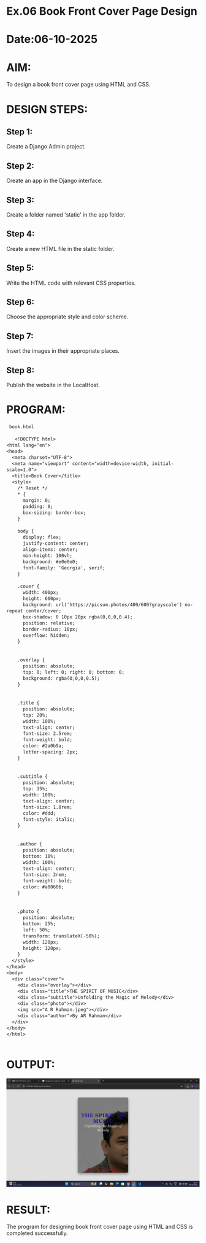 # Ex.06 Book Front Cover Page Design
# Date:06-10-2025
# AIM:
To design a book front cover page using HTML and CSS.

# DESIGN STEPS:
## Step 1:
Create a Django Admin project.

## Step 2:
Create an app in the Django interface.

## Step 3:
Create a folder named 'static' in the app folder.

## Step 4:
Create a new HTML file in the static folder.

## Step 5:
Write the HTML code with relevant CSS properties.

## Step 6:
Choose the appropriate style and color scheme.

## Step 7:
Insert the images in their appropriate places.

## Step 8:
Publish the website in the LocalHost.

# PROGRAM:
```
 book.html

   <!DOCTYPE html>
<html lang="en">
<head>
  <meta charset="UTF-8">
  <meta name="viewport" content="width=device-width, initial-scale=1.0">
  <title>Book Cover</title>
  <style>
    /* Reset */
    * {
      margin: 0;
      padding: 0;
      box-sizing: border-box;
    }

    body {
      display: flex;
      justify-content: center;
      align-items: center;
      min-height: 100vh;
      background: #e0e0e0;
      font-family: 'Georgia', serif;
    }

    .cover {
      width: 400px;
      height: 600px;
      background: url('https://picsum.photos/400/600?grayscale') no-repeat center/cover;
      box-shadow: 0 10px 20px rgba(0,0,0,0.4);
      position: relative;
      border-radius: 10px;
      overflow: hidden;
    }

    
    .overlay {
      position: absolute;
      top: 0; left: 0; right: 0; bottom: 0;
      background: rgba(0,0,0,0.5);
    }

    
    .title {
      position: absolute;
      top: 20%;
      width: 100%;
      text-align: center;
      font-size: 2.5rem;
      font-weight: bold;
      color: #2a0b9a;
      letter-spacing: 2px;
    }

    
    .subtitle {
      position: absolute;
      top: 35%;
      width: 100%;
      text-align: center;
      font-size: 1.8rem;
      color: #ddd;
      font-style: italic;
    }

    
    .author {
      position: absolute;
      bottom: 10%;
      width: 100%;
      text-align: center;
      font-size: 2rem;
      font-weight: bold;
      color: #a00606;
    }

    
    .photo {
      position: absolute;
      bottom: 25%;
      left: 50%;
      transform: translateX(-50%);
      width: 120px;
      height: 120px;
    }
  </style>
</head>
<body>
  <div class="cover">
    <div class="overlay"></div>
    <div class="title">THE SPIRIT OF MUSIC</div>
    <div class="subtitle">Unfolding the Magic of Melody</div>
    <div class="photo"></div>
    <img src="A R Rahman.jpeg"></div>
    <div class="author">By AR Rahman</div>
  </div>
</body>
</html>


```
# OUTPUT:
![alt text](<Screenshot 2025-10-06 212716.png>)

# RESULT:
The program for designing book front cover page using HTML and CSS is completed successfully.

